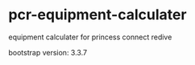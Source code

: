 # pcr-equipment-calculater
equipment calculater for princess connect redive

bootstrap version: 3.3.7
